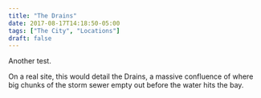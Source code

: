 ```yaml
---
title: "The Drains"
date: 2017-08-17T14:18:50-05:00
tags: ["The City", "Locations"]
draft: false
---
```


Another test.

On a real site, this would detail the Drains, a massive confluence of where big chunks of the storm sewer empty out before the water hits the bay.
